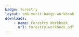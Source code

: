 ```yaml
---
badge: forestry
layout: smb-merit-badge-workbook
downloads:
    - name: Forestry Workbook
      url: forestry-workbook.pdf
---
```

